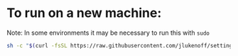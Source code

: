 # To run on a new machine:

Note: In some environments it may be necessary to run this with `sudo`

```sh
sh -c "$(curl -fsSL https://raw.githubusercontent.com/jlukenoff/settings-server/main/setup.sh)"
```

